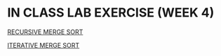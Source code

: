 # IN CLASS LAB EXERCISE (WEEK 4)


[RECURSIVE MERGE SORT](https://github.com/kumudh-ranasinghe/DSA/blob/2813280a1c9fc23a4e4f6b0d250118f5f8c28147/LAB%204/mergesort.cpp)

[ITERATIVE MERGE SORT](https://github.com/kumudh-ranasinghe/DSA/blob/4512d83a4db30b2db54dff84b67536f7e87c4c5b/LAB%204/mergesort1.cpp)

